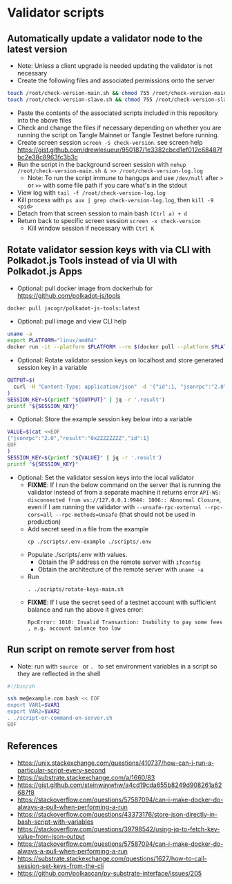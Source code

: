 # Validator scripts

## Automatically update a validator node to the latest version

* Note: Unless a client upgrade is needed updating the validator is not necessary
* Create the following files and associated permissions onto the server
```bash
touch /root/check-version-main.sh && chmod 755 /root/check-version-main.sh
touch /root/check-version-slave.sh && chmod 755 /root/check-version-slave.sh
```
* Paste the contents of the associated scripts included in this repository into the above files
* Check and change the files if necessary depending on whether you are running the script on Tangle Mainnet or Tangle Testnet before running.
* Create screen session `screen -S check-version`. see screen help https://gist.github.com/drewlesueur/950187/1e3382cbcd1ef012c68487fbc2e38c8963fc3b3c
* Run the script in the background screen session with `nohup /root/check-version-main.sh & >> /root/check-version-log.log`
  * Note: To run the script immune to hangups and use `/dev/null` after `>` or `>>` with some file path if you care what's in the stdout
* View log with `tail -f /root/check-version-log.log`
* Kill process with `ps aux | grep check-version-log.log`, then `kill -9 <pid>`
* Detach from that screen session to main bash `(Ctrl a) + d`
* Return back to specific screen session `screen -x check-version`
  * Kill window session if necessary with `Ctrl K`

## Rotate validator session keys with via CLI with Polkadot.js Tools instead of via UI with Polkadot.js Apps 


* Optional: pull docker image from dockerhub for https://github.com/polkadot-js/tools
```bash
docker pull jacogr/polkadot-js-tools:latest
```

* Optional: pull image and view CLI help

```bash
uname -a
export PLATFORM="linux/amd64"
docker run -it --platform $PLATFORM --rm $(docker pull --platform $PLATFORM jacogr/polkadot-js-tools:latest | grep Status |  awk 'NF>1{print $NF}') --help
```

* Optional: Rotate validator session keys on localhost and store generated session key in a variable

```bash
OUTPUT=$(
  curl -H "Content-Type: application/json" -d '{"id":1, "jsonrpc":"2.0", "method": "author_rotateKeys", "params":[]}' http://localhost:9944
)
SESSION_KEY=$(printf "${OUTPUT}" | jq -r '.result')
printf "${SESSION_KEY}"
```

* Optional: Store the example session key below into a variable

```bash
VALUE=$(cat <<EOF
{"jsonrpc":"2.0","result":"0xZZZZZZZZ","id":1}
EOF
)
SESSION_KEY=$(printf "${VALUE}" | jq -r '.result')
printf "${SESSION_KEY}"
```

* Optional: Set the validator session keys into the local validator
  * **FIXME**: If I run the below command on the server that is running the validator instead of from a separate machine it returns error `API-WS: disconnected from ws://127.0.0.1:9944: 1006:: Abnormal Closure`, even if I am running the validator with `--unsafe-rpc-external --rpc-cors=all --rpc-methods=Unsafe` (that should not be used in production)
  * Add secret seed in a file from the example
    ```
    cp ./scripts/.env-example ./scripts/.env
    ```
  * Populate ./scripts/.env with values.
    * Obtain the IP address on the remote server with `ifconfig`
    * Obtain the architecture of the remote server with `uname -a`
  * Run 
    ```
    . ./scripts/rotate-keys-main.sh
    ```
  * **FIXME**: If I use the secret seed of a testnet account with sufficient balance and run the above it gives error:
    ```
    RpcError: 1010: Invalid Transaction: Inability to pay some fees , e.g. account balance too low
    ``` 

## Run script on remote server from host

* Note: run with `source ` or `. ` to set environment variables in a script so they are reflected in the shell 
```bash
#!/bin/sh

ssh me@example.com bash << EOF
export VAR1=$VAR1
export VAR2=$VAR2
. ./script-or-command-on-server.sh
EOF
```

## References

* https://unix.stackexchange.com/questions/410737/how-can-i-run-a-particular-script-every-second
* https://substrate.stackexchange.com/a/1660/83
* https://gist.github.com/steinwaywhw/a4cd19cda655b8249d908261a62687f8
* https://stackoverflow.com/questions/57587094/can-i-make-docker-do-always-a-pull-when-performing-a-run
* https://stackoverflow.com/questions/43373176/store-json-directly-in-bash-script-with-variables
* https://stackoverflow.com/questions/39798542/using-jq-to-fetch-key-value-from-json-output
* https://stackoverflow.com/questions/57587094/can-i-make-docker-do-always-a-pull-when-performing-a-run
* https://substrate.stackexchange.com/questions/1627/how-to-call-session-set-keys-from-the-cli
* https://github.com/polkascan/py-substrate-interface/issues/205
